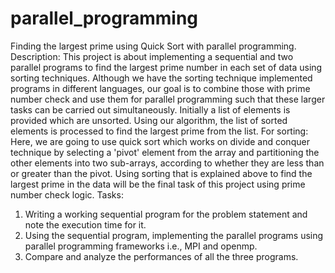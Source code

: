 # parallel_programming

Finding the largest prime using Quick Sort with parallel programming.
Description:
This project is about implementing a sequential and two parallel programs to find the largest prime number in each set of data using sorting techniques. Although we have the sorting technique implemented programs in different languages, our goal is to combine those with prime number check and use them for parallel programming such that these larger tasks can be carried out simultaneously.
Initially a list of elements is provided which are unsorted. Using our algorithm, the list of sorted elements is processed to find the largest prime from the list.
For sorting: Here, we are going to use quick sort which works on divide and conquer technique by selecting a 'pivot' element from the array and partitioning the other elements into two sub-arrays, according to whether they are less than or greater than the pivot.
Using sorting that is explained above to find the largest prime in the data will be the final task of this project using prime number check logic.
Tasks:
1. Writing a working sequential program for the problem statement and note the execution time for it.
2. Using the sequential program, implementing the parallel programs using parallel programming frameworks i.e., MPI and openmp.
3. Compare and analyze the performances of all the three programs.
